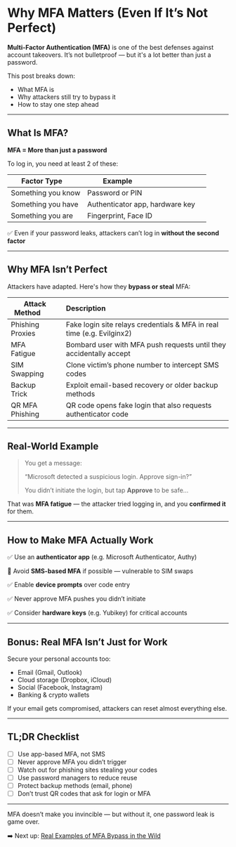 # Why MFA Matters (Even If It’s Not Perfect)

**Multi-Factor Authentication (MFA)** is one of the best defenses against account takeovers. It’s not bulletproof — but it's a lot better than just a password.

This post breaks down:
- What MFA is
- Why attackers still try to bypass it
- How to stay one step ahead

---

## What Is MFA?

**MFA = More than just a password**

To log in, you need at least 2 of these:

| Factor Type     | Example                              |
|------------------|--------------------------------------|
| Something you know | Password or PIN                    |
| Something you have | Authenticator app, hardware key     |
| Something you are | Fingerprint, Face ID                |

✅ Even if your password leaks, attackers can’t log in **without the second factor**

---

## Why MFA Isn’t Perfect

Attackers have adapted. Here's how they **bypass or steal** MFA:

| Attack Method         | Description                                                                 |
|------------------------|------------------------------------------------------------------------------|
| Phishing Proxies     | Fake login site relays credentials & MFA in real time (e.g. Evilginx2)        |
| MFA Fatigue         | Bombard user with MFA push requests until they accidentally accept           |
| SIM Swapping         | Clone victim’s phone number to intercept SMS codes                           |
| Backup Trick        | Exploit email-based recovery or older backup methods                         |
| QR MFA Phishing     | QR code opens fake login that also requests authenticator code                |

---

## Real-World Example

> You get a message:
>
> 
> “Microsoft detected a suspicious login. Approve sign-in?” 
>
> 
> You didn’t initiate the login, but tap **Approve** to be safe…

That was **MFA fatigue** — the attacker tried logging in, and you **confirmed it** for them.

---

## How to Make MFA Actually Work

✅ Use an **authenticator app** (e.g. Microsoft Authenticator, Authy) 

🚫 Avoid **SMS-based MFA** if possible — vulnerable to SIM swaps 

✅ Enable **device prompts** over code entry 

✅ Never approve MFA pushes you didn’t initiate 

✅ Consider **hardware keys** (e.g. Yubikey) for critical accounts

---

## Bonus: Real MFA Isn’t Just for Work

Secure your personal accounts too:
- Email (Gmail, Outlook)
- Cloud storage (Dropbox, iCloud)
- Social (Facebook, Instagram)
- Banking & crypto wallets

If your email gets compromised, attackers can reset almost everything else.

---

## TL;DR Checklist

- [ ] Use app-based MFA, not SMS 
- [ ] Never approve MFA you didn’t trigger 
- [ ] Watch out for phishing sites stealing your codes 
- [ ] Use password managers to reduce reuse 
- [ ] Protect backup methods (email, phone) 
- [ ] Don’t trust QR codes that ask for login or MFA

---

MFA doesn’t make you invincible — but without it, one password leak is game over.

➡️ Next up: [Real Examples of MFA Bypass in the Wild](./mfa_bypass_case_studies.md)
